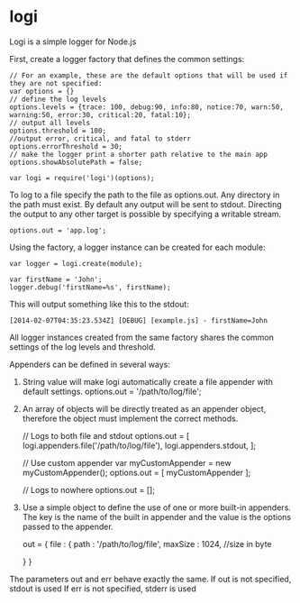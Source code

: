 logi
====

Logi is a simple logger for Node.js

First, create a logger factory that defines the common settings:

    // For an example, these are the default options that will be used if they are not specified:
    var options = {}
    // define the log levels
    options.levels = {trace: 100, debug:90, info:80, notice:70, warn:50, warning:50, error:30, critical:20, fatal:10};
    // output all levels
    options.threshold = 100;
    //output error, critical, and fatal to stderr
    options.errorThreshold = 30;
    // make the logger print a shorter path relative to the main app
    options.showAbsolutePath = false;

    var logi = require('logi')(options);

To log to a file specify the path to the file as options.out. Any directory in the path must exist. By default any output will be sent to stdout.
Directing the output to any other target is possible by specifying a writable stream.

    options.out = 'app.log';

Using the factory, a logger instance can be created for each module:

    var logger = logi.create(module);

    var firstName = 'John';
    logger.debug('firstName=%s', firstName);

This will output something like this to the stdout:

    [2014-02-07T04:35:23.534Z] [DEBUG] [example.js] - firstName=John

All logger instances created from the same factory shares the common settings of the log levels and threshold.

Appenders can be defined in several ways:

1. String value will make logi automatically create a file appender with default settings.
    options.out = '/path/to/log/file';

2. An array of objects will be directly treated as an appender object, therefore the object must implement the correct methods.

    // Logs to both file and stdout
    options.out = [
      logi.appenders.file('/path/to/log/file'),
      logi.appenders.stdout,
    ];

    // Use custom appender
    var myCustomAppender = new myCustomAppender();
    options.out = [ myCustomAppender ];

    // Logs to nowhere
    options.out = [];

3. Use a simple object to define the use of one or more built-in appenders. The key is the name of the built in appender and the value is the options passed to the appender.

    out = {
      file : {
        path : '/path/to/log/file',
        maxSize : 1024, //size in byte

      }
    }

The parameters out and err behave exactly the same.
If out is not specified, stdout is used
If err is not specified, stderr is used
